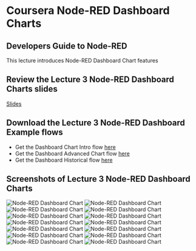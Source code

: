 # Coursera Node-RED Dashboard Charts
## Developers Guide to Node-RED

This lecture introduces Node-RED Dashboard Chart features

## Review the Lecture 3 Node-RED Dashboard Charts slides
[Slides](slides/README.md)

## Download the Lecture 3 Node-RED Dashboard Example flows
* Get the Dashboard Chart Intro flow [here](flows/Dashboard-Chart-Intro.json)
* Get the Dashboard Advanced Chart flow [here](flows/Dashboard-Chart-Advanced.json)
* Get the Dashboard Historical flow [here](flows/Dashboard-Chart-Historical.json)

## Screenshots of Lecture 3 Node-RED Dashboard Charts
![Node-RED Dashboard Chart](screenshots/NRD-Charts-Intro-Flow.png?raw=true "Node-RED Dashboard Chart")
![Node-RED Dashboard Chart](screenshots/NRD-Charts-Intro-Dashboard.png?raw=true "Node-RED Dashboard Chart")
![Node-RED Dashboard Chart](screenshots/NRD-Charts-Intro-Dashboard-Line.png?raw=true "Node-RED Dashboard Chart")
![Node-RED Dashboard Chart](screenshots/NRD-Charts-Intro-Dashboard-bar.png?raw=true "Node-RED Dashboard Chart")
![Node-RED Dashboard Chart](screenshots/NRD-Charts-Intro-Dashboard-pie.png?raw=true "Node-RED Dashboard Chart")
![Node-RED Dashboard Chart](screenshots/NRD-Charts-Intro-Flow-LineChartArray.png?raw=true "Node-RED Dashboard Chart")
![Node-RED Dashboard Chart](screenshots/NRD-Charts-Intro-Flow-LineChartArrayM.png?raw=true "Node-RED Dashboard Chart")
![Node-RED Dashboard Chart](screenshots/NRD-Charts-Intro-Flow-BarArray.png?raw=true "Node-RED Dashboard Chart")
![Node-RED Dashboard Chart](screenshots/NRD-Charts-Intro-Flow-PieArray.png?raw=true "Node-RED Dashboard Chart")
![Node-RED Dashboard Chart](screenshots/NRD-Charts-Historical-Flow.png?raw=true "Node-RED Dashboard Chart")
![Node-RED Dashboard Chart](screenshots/NRD-Charts-Historical-Dashboard.png?raw=true "Node-RED Dashboard Chart")
![Node-RED Dashboard Chart](screenshots/NRD-Charts-Historical-Flow-LineChartArray.png?raw=true "Node-RED Dashboard Chart")
![Node-RED Dashboard Chart](screenshots/NRD-AdvancedCharts.png?raw=true "Node-RED Dashboard Chart")
![Node-RED Dashboard Chart](screenshots/NRD-AdvancedCharts-Flow.png?raw=true "Node-RED Dashboard Chart")

